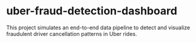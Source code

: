# uber-fraud-detection-dashboard
This project simulates an end-to-end data pipeline to detect and visualize fraudulent driver cancellation patterns in Uber rides.
